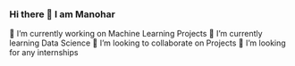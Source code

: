 ### Hi there 👋 I am Manohar
🔭 I’m currently working on Machine Learning Projects
🌱 I’m currently learning Data Science
👯 I’m looking to collaborate on Projects
🤔 I’m looking for any internships
